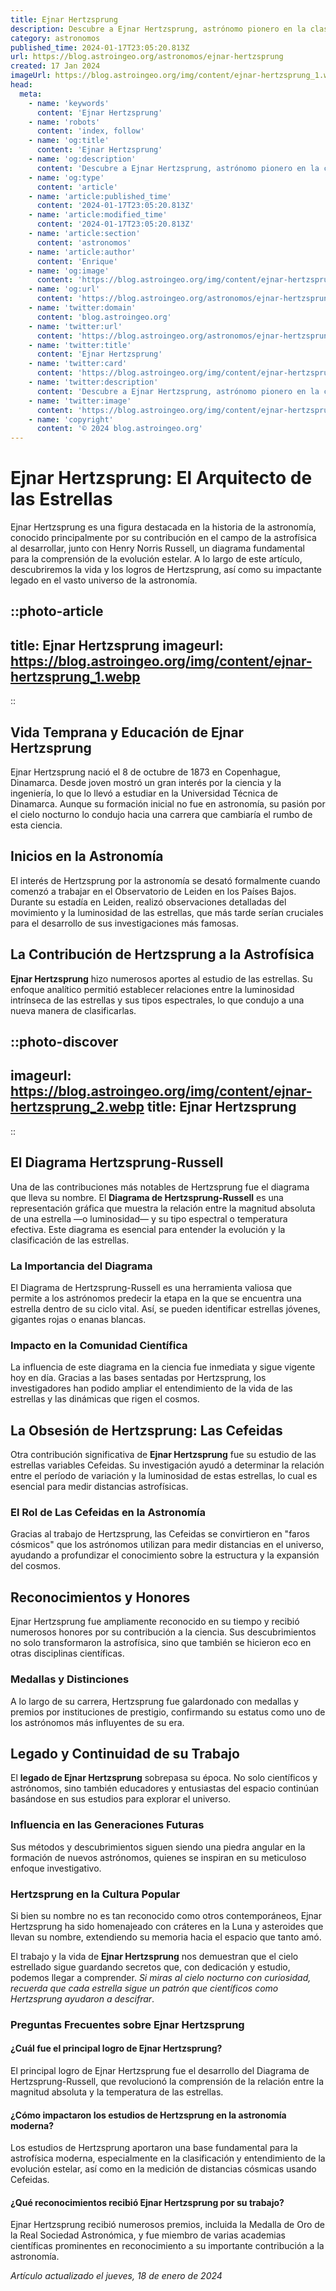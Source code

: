 ```yaml
---
title: Ejnar Hertzsprung
description: Descubre a Ejnar Hertzsprung, astrónomo pionero en la clasificación estelar, cuyas investigaciones iluminaron la comprensión del universo.
category: astronomos
published_time: 2024-01-17T23:05:20.813Z
url: https://blog.astroingeo.org/astronomos/ejnar-hertzsprung
created: 17 Jan 2024
imageUrl: https://blog.astroingeo.org/img/content/ejnar-hertzsprung_1.webp
head:
  meta:
    - name: 'keywords'
      content: 'Ejnar Hertzsprung'
    - name: 'robots'
      content: 'index, follow'
    - name: 'og:title'
      content: 'Ejnar Hertzsprung'
    - name: 'og:description'
      content: 'Descubre a Ejnar Hertzsprung, astrónomo pionero en la clasificación estelar, cuyas investigaciones iluminaron la comprensión del universo.'
    - name: 'og:type'
      content: 'article'
    - name: 'article:published_time'
      content: '2024-01-17T23:05:20.813Z'
    - name: 'article:modified_time'
      content: '2024-01-17T23:05:20.813Z'
    - name: 'article:section'
      content: 'astronomos'
    - name: 'article:author'
      content: 'Enrique'
    - name: 'og:image'
      content: 'https://blog.astroingeo.org/img/content/ejnar-hertzsprung_1.webp'
    - name: 'og:url'
      content: 'https://blog.astroingeo.org/astronomos/ejnar-hertzsprung'
    - name: 'twitter:domain'
      content: 'blog.astroingeo.org'
    - name: 'twitter:url'
      content: 'https://blog.astroingeo.org/astronomos/ejnar-hertzsprung'
    - name: 'twitter:title'
      content: 'Ejnar Hertzsprung'
    - name: 'twitter:card'
      content: 'https://blog.astroingeo.org/img/content/ejnar-hertzsprung_1.webp'
    - name: 'twitter:description'
      content: 'Descubre a Ejnar Hertzsprung, astrónomo pionero en la clasificación estelar, cuyas investigaciones iluminaron la comprensión del universo.'
    - name: 'twitter:image'
      content: 'https://blog.astroingeo.org/img/content/ejnar-hertzsprung_1.webp'
    - name: 'copyright'
      content: '© 2024 blog.astroingeo.org'
---
```

# Ejnar Hertzsprung: El Arquitecto de las Estrellas

Ejnar Hertzsprung es una figura destacada en la historia de la astronomía, conocido principalmente por su contribución en el campo de la astrofísica al desarrollar, junto con Henry Norris Russell, un diagrama fundamental para la comprensión de la evolución estelar. A lo largo de este artículo, descubriremos la vida y los logros de Hertzsprung, así como su impactante legado en el vasto universo de la astronomía.


::photo-article
---
title: Ejnar Hertzsprung
imageurl: https://blog.astroingeo.org/img/content/ejnar-hertzsprung_1.webp
---
::


## Vida Temprana y Educación de Ejnar Hertzsprung

Ejnar Hertzsprung nació el 8 de octubre de 1873 en Copenhague, Dinamarca. Desde joven mostró un gran interés por la ciencia y la ingeniería, lo que lo llevó a estudiar en la Universidad Técnica de Dinamarca. Aunque su formación inicial no fue en astronomía, su pasión por el cielo nocturno lo condujo hacia una carrera que cambiaría el rumbo de esta ciencia.

## Inicios en la Astronomía

El interés de Hertzsprung por la astronomía se desató formalmente cuando comenzó a trabajar en el Observatorio de Leiden en los Países Bajos. Durante su estadía en Leiden, realizó observaciones detalladas del movimiento y la luminosidad de las estrellas, que más tarde serían cruciales para el desarrollo de sus investigaciones más famosas.

## La Contribución de Hertzsprung a la Astrofísica

**Ejnar Hertzsprung** hizo numerosos aportes al estudio de las estrellas. Su enfoque analítico permitió establecer relaciones entre la luminosidad intrínseca de las estrellas y sus tipos espectrales, lo que condujo a una nueva manera de clasificarlas.


::photo-discover
---
imageurl: https://blog.astroingeo.org/img/content/ejnar-hertzsprung_2.webp
title: Ejnar Hertzsprung
---
::


## El Diagrama Hertzsprung-Russell

Una de las contribuciones más notables de Hertzsprung fue el diagrama que lleva su nombre. El **Diagrama de Hertzsprung-Russell** es una representación gráfica que muestra la relación entre la magnitud absoluta de una estrella —o luminosidad— y su tipo espectral o temperatura efectiva. Este diagrama es esencial para entender la evolución y la clasificación de las estrellas.

### La Importancia del Diagrama
El Diagrama de Hertzsprung-Russell es una herramienta valiosa que permite a los astrónomos predecir la etapa en la que se encuentra una estrella dentro de su ciclo vital. Así, se pueden identificar estrellas jóvenes, gigantes rojas o enanas blancas.

### Impacto en la Comunidad Científica
La influencia de este diagrama en la ciencia fue inmediata y sigue vigente hoy en día. Gracias a las bases sentadas por Hertzsprung, los investigadores han podido ampliar el entendimiento de la vida de las estrellas y las dinámicas que rigen el cosmos.

## La Obsesión de Hertzsprung: Las Cefeidas

Otra contribución significativa de **Ejnar Hertzsprung** fue su estudio de las estrellas variables Cefeidas. Su investigación ayudó a determinar la relación entre el período de variación y la luminosidad de estas estrellas, lo cual es esencial para medir distancias astrofísicas.

### El Rol de Las Cefeidas en la Astronomía
Gracias al trabajo de Hertzsprung, las Cefeidas se convirtieron en "faros cósmicos" que los astrónomos utilizan para medir distancias en el universo, ayudando a profundizar el conocimiento sobre la estructura y la expansión del cosmos.

## Reconocimientos y Honores

Ejnar Hertzsprung fue ampliamente reconocido en su tiempo y recibió numerosos honores por su contribución a la ciencia. Sus descubrimientos no solo transformaron la astrofísica, sino que también se hicieron eco en otras disciplinas científicas.

### Medallas y Distinciones
A lo largo de su carrera, Hertzsprung fue galardonado con medallas y premios por instituciones de prestigio, confirmando su estatus como uno de los astrónomos más influyentes de su era.

## Legado y Continuidad de su Trabajo

El **legado de Ejnar Hertzsprung** sobrepasa su época. No solo científicos y astrónomos, sino también educadores y entusiastas del espacio continúan basándose en sus estudios para explorar el universo.

### Influencia en las Generaciones Futuras
Sus métodos y descubrimientos siguen siendo una piedra angular en la formación de nuevos astrónomos, quienes se inspiran en su meticuloso enfoque investigativo.

### Hertzsprung en la Cultura Popular
Si bien su nombre no es tan reconocido como otros contemporáneos, Ejnar Hertzsprung ha sido homenajeado con cráteres en la Luna y asteroides que llevan su nombre, extendiendo su memoria hacia el espacio que tanto amó.

El trabajo y la vida de **Ejnar Hertzsprung** nos demuestran que el cielo estrellado sigue guardando secretos que, con dedicación y estudio, podemos llegar a comprender. *Si miras al cielo nocturno con curiosidad, recuerda que cada estrella sigue un patrón que científicos como Hertzsprung ayudaron a descifrar*.

### Preguntas Frecuentes sobre Ejnar Hertzsprung

#### ¿Cuál fue el principal logro de Ejnar Hertzsprung?
El principal logro de Ejnar Hertzsprung fue el desarrollo del Diagrama de Hertzsprung-Russell, que revolucionó la comprensión de la relación entre la magnitud absoluta y la temperatura de las estrellas.

#### ¿Cómo impactaron los estudios de Hertzsprung en la astronomía moderna?
Los estudios de Hertzsprung aportaron una base fundamental para la astrofísica moderna, especialmente en la clasificación y entendimiento de la evolución estelar, así como en la medición de distancias cósmicas usando Cefeidas.

#### ¿Qué reconocimientos recibió Ejnar Hertzsprung por su trabajo?
Ejnar Hertzsprung recibió numerosos premios, incluida la Medalla de Oro de la Real Sociedad Astronómica, y fue miembro de varias academias científicas prominentes en reconocimiento a su importante contribución a la astronomía.

_Artículo actualizado el jueves, 18 de enero de 2024_